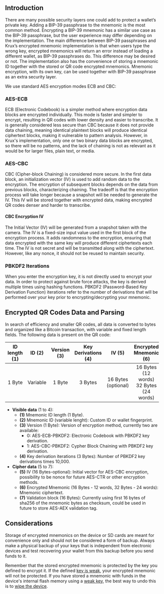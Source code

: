 ## Introduction

There are many possible security layers one could add to protect a wallet’s private key. Adding a BIP-39 passphrase to the mnemonic is the most common method. Encrypting a BIP-39 mnemonic has a similar use case as the BIP-39 passphrase, but the user experience may differ depending on the implementation. The main difference between BIP-39 passphrases and Krux’s encrypted mnemonic implementation is that when users type the wrong key, encrypted mnemonics will return an error instead of loading a different wallet, as BIP-39 passphrases do. This difference may be desired or not. The implementation also has the convenience of storing a mnemonic ID together with the stored or QR code encrypted mnemonics. Mnemonic encryption, with its own key, can be used together with BIP-39 passphrase as an extra security layer.

We use standard AES encryption modes ECB and CBC:

### AES-ECB

ECB (Electronic Codebook) is a simpler method where encryption data blocks are encrypted individually. This mode is faster and simpler to encrypt, resulting in QR codes with lower density and easier to transcribe. It is generally considered less secure than CBC because it does not provide data chaining, meaning identical plaintext blocks will produce identical ciphertext blocks, making it vulnerable to pattern analysis. However, in Krux's implementation, only one or two binary data blocks are encrypted, so there will be no patterns, and the lack of chaining is not as relevant as it would be for larger files, plain text, or media.

### AES-CBC

CBC (Cipher-block Chaining) is considered more secure. In the first data block, an initialization vector (IV) is used to add random data to the encryption. The encryption of subsequent blocks depends on the data from previous blocks, characterizing chaining. The tradeoff is that the encryption process will take longer because a snapshot will be needed to generate the IV. This IV will be stored together with encrypted data, making encrypted QR codes denser and harder to transcribe.

#### CBC Encryption IV

The Initial Vector (IV) will be generated from a snapshot taken with the camera. The IV is a fixed-size input value used in the first block of the encryption process. It adds randomness to the encryption, ensuring that data encrypted with the same key will produce different ciphertexts each time. The IV is not secret and will be transmitted along with the ciphertext. However, like any nonce, it should not be reused to maintain security.

### PBKDF2 Iterations
When you enter the encryption key, it is not directly used to encrypt your data. In order to protect against brute force attacks, the key is derived multiple times using hashing functions. PBKDF2 (Password-Based Key Derivation Function) iterations refer to the number of derivations that will be performed over your key prior to encrypting/decrypting your mnemonic.


## Encrypted QR Codes Data and Parsing
In search of efficiency and smaller QR codes, all data is converted to bytes and organized like a Bitcoin transaction, with variable and fixed length fields. The following data is present on the QR code:

| ID length (1) | ID (2) | Version (3) | Key Derivations (4) | IV (5) | Encrypted Mnemonic (6) | Validation Block (7) |
| :---: | :---: | :---: | :---: | :---: | :---: | :---: |
| 1 Byte | Variable | 1 Byte | 3 Bytes | 16 Bytes <br>(optional) | 16 Bytes (12 words) <br>32 Bytes (24 words) | 16 Bytes |

* **Visible data** (1 to 4):
    * **(1)** Mnemonic ID length (1 Byte).
    * **(2)** Mnemonic ID (variable lenght): Custom ID or wallet fingerprint.
    * **(3)** Version (1 Byte): Version of encryption method, currently two are available:
        - 0: AES-ECB-PBKDF2: Electronic Codebook with PBKDF2 key derivation.
        - 1: AES-CBC-PBKDF2: Cypher Block Chaining with PBKDF2 key derivation.
    * **(4)** Key derivation iterations (3 Bytes): Number of PBKDF2 key derivations times 10,000.
* **Cipher data** (5 to 7):
    * **(5)** IV (16 Bytes-optional): Initial vector for AES-CBC encryption, possibility to be nonce for future 	AES-CTR or other encryption methods.
    * **(6)** Encrypted Mnemonic (16 Bytes - 12 words, 32 Bytes - 24 words): Mnemonic ciphertext.
    * **(7)** Validation block (16 Bytes): Currently using first 16 bytes of sha256 of the mnemonic bytes as checksum, could be used in future to store AES-AEX validation tag.

## Considerations
Storage of encrypted mnemonics on the device or SD cards are meant for convenience only and should not be considered a form of backup. Always make a physical backup of your keys that is independent from electronic devices and test recovering your wallet from this backup before you send funds to it.

Remember that the stored encrypted mnemonic is protected by the key you defined to encrypt it. If the defined [key is weak](https://www.hivesystems.com/blog/are-your-passwords-in-the-green), your encrypted mnemonic will not be protected. If you have stored a mnemonic with funds in the device's internal flash memory using a [weak key](https://www.hivesystems.com/blog/are-your-passwords-in-the-green), the best way to undo this is to [wipe the device](./tools.md/#wipe-device).